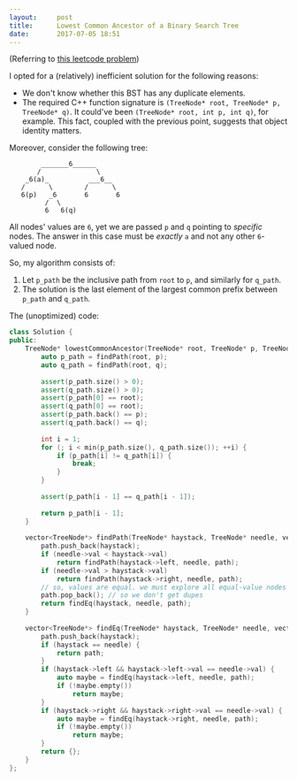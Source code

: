 ```yaml
---
layout:     post
title:      Lowest Common Ancestor of a Binary Search Tree
date:       2017-07-05 18:51
---
```


(Referring to [this leetcode problem](https://leetcode.com/problems/lowest-common-ancestor-of-a-binary-search-tree/))

I opted for a (relatively) inefficient solution for the following reasons:
* We don't know whether this BST has any duplicate elements.
* The required C++ function signature is `(TreeNode* root, TreeNode* p, TreeNode* q)`. It could've been `(TreeNode* root, int p, int q)`, for example. This fact, coupled with the previous point, suggests that object identity matters.

Moreover, consider the following tree:
```text
        _______6______
       /              \
    _6(a)_          ___6__
   /      \        /      \
   6(p)   _6       6       6
         /  \
         6   6(q)
```

All nodes' values are `6`, yet we are passed `p` and `q` pointing to *specific* nodes. The answer in this case must be *exactly* `a` and not any other `6`-valued node.

So, my algorithm consists of:
1. Let `p_path` be the inclusive path from `root` to `p`, and similarly for `q_path`.
2. The solution is the last element of the largest common prefix between `p_path` and `q_path`.

The (unoptimized) code:
```cpp
class Solution {
public:
    TreeNode* lowestCommonAncestor(TreeNode* root, TreeNode* p, TreeNode* q) {
        auto p_path = findPath(root, p);
        auto q_path = findPath(root, q);
        
        assert(p_path.size() > 0);
        assert(q_path.size() > 0);
        assert(p_path[0] == root);
        assert(q_path[0] == root);
        assert(p_path.back() == p);
        assert(q_path.back() == q);
        
        int i = 1;
        for (; i < min(p_path.size(), q_path.size()); ++i) {
            if (p_path[i] != q_path[i]) {
                break;
            }
        }
        
        assert(p_path[i - 1] == q_path[i - 1]);
        
        return p_path[i - 1];
    }
    
    vector<TreeNode*> findPath(TreeNode* haystack, TreeNode* needle, vector<TreeNode*> path = {}) {
        path.push_back(haystack);
        if (needle->val < haystack->val)
            return findPath(haystack->left, needle, path);
        if (needle->val > haystack->val)
            return findPath(haystack->right, needle, path);
        // so, values are equal. we must explore all equal-value nodes
        path.pop_back(); // so we don't get dupes
        return findEq(haystack, needle, path);
    }
    
    vector<TreeNode*> findEq(TreeNode* haystack, TreeNode* needle, vector<TreeNode*> path = {}) {
        path.push_back(haystack);
        if (haystack == needle) {
            return path;
        }
        if (haystack->left && haystack->left->val == needle->val) {
            auto maybe = findEq(haystack->left, needle, path);
            if (!maybe.empty())
                return maybe;
        }
        if (haystack->right && haystack->right->val == needle->val) {
            auto maybe = findEq(haystack->right, needle, path);
            if (!maybe.empty())
                return maybe;
        }
        return {};
    }
};
```